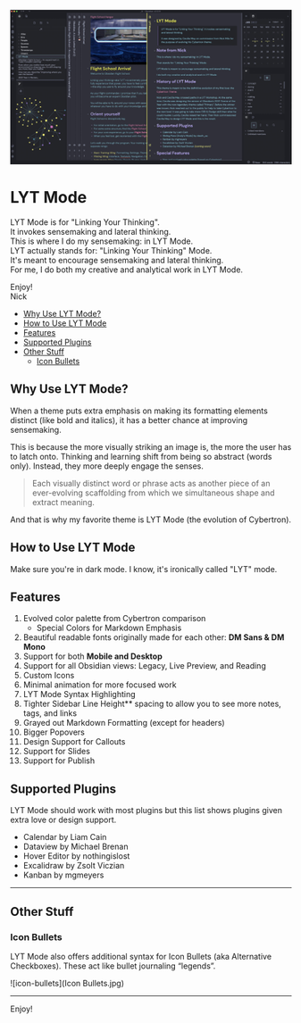 ![lyt-mode-graphic](lyt-mode-graphic-1.jpg)

# LYT Mode

LYT Mode is for "Linking Your Thinking".  
It invokes sensemaking and lateral thinking.  
This is where I do my sensemaking: in LYT Mode.  
LYT actually stands for: "Linking Your Thinking" Mode.  
It's meant to encourage sensemaking and lateral thinking.  
For me, I do both my creative and analytical work in LYT Mode.  

Enjoy!  
Nick  

- [Why Use LYT Mode?](#why-use-lyt-mode)
- [How to Use LYT Mode](#how-to-use-lyt-mode)
- [Features](#features)
- [Supported Plugins](#supported-plugins)
- [Other Stuff](#other-stuff)
	- [Icon Bullets](#icon-bullets)


## Why Use LYT Mode?
When a theme puts extra emphasis on making its formatting elements distinct (like bold and italics), it has a better chance at improving sensemaking.

This is because the more visually striking an image is, the more the user has to latch onto. Thinking and learning shift from being so abstract (words only). Instead, they more deeply engage the senses. 

> Each visually distinct word or phrase acts as another piece of an ever-evolving scaffolding from which we simultaneous shape and extract meaning. 

And that is why my favorite theme is LYT Mode (the evolution of Cybertron).

## How to Use LYT Mode
Make sure you're in dark mode. I know, it's ironically called "LYT" mode. 

## Features

1. Evolved color palette from Cybertron comparison
	- Special Colors for Markdown Emphasis
2. Beautiful readable fonts originally made for each other: **DM Sans & DM Mono**
3. Support for both **Mobile and Desktop**
4. Support for all Obsidian views: Legacy, Live Preview, and Reading
5. Custom Icons
7. Minimal animation for more focused work
8. LYT Mode Syntax Highlighting
9. Tighter Sidebar Line Height** spacing to allow you to see more notes, tags, and links
10. Grayed out Markdown Formatting (except for headers)
11. Bigger Popovers
12. Design Support for Callouts
13. Support for Slides
14. Support for Publish

## Supported Plugins

LYT Mode should work with most plugins but this list shows plugins given extra love or design support.

- Calendar by Liam Cain
- Dataview by Michael Brenan
- Hover Editor by nothingislost
- Excalidraw by Zsolt Viczian
- Kanban by mgmeyers

---

## Other Stuff

### Icon Bullets

LYT Mode also offers additional syntax for Icon Bullets (aka Alternative Checkboxes). These act like bullet journaling “legends”. 

![icon-bullets](Icon Bullets.jpg)



---

Enjoy!

